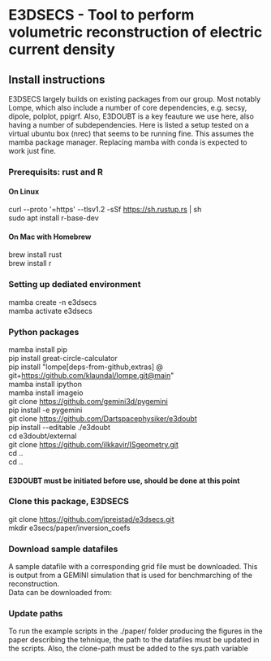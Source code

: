 # E3DSECS - Tool to perform volumetric reconstruction of electric current density


## Install instructions
E3DSECS largely builds on existing packages from our group. Most notably Lompe, which also include a number of core dependencies, e.g. secsy, dipole, polplot, ppigrf. Also, E3DOUBT is a key feauture we use here, also having a number of subdependencies. Here is listed a setup tested on a virtual ubuntu box (nrec) that seems to be running fine. This assumes the mamba package manager. Replacing mamba with conda is expected to work just fine.

### Prerequisits: rust and R
#### On Linux
curl --proto '=https' --tlsv1.2 -sSf https://sh.rustup.rs | sh  
sudo apt install r-base-dev  

#### On Mac with Homebrew
brew install rust  
brew install r  

### Setting up dediated environment
mamba create -n e3dsecs  
mamba activate e3dsecs  

### Python packages
mamba install pip  
pip install great-circle-calculator  
pip install "lompe[deps-from-github,extras] @ git+https://github.com/klaundal/lompe.git@main"  
mamba install ipython  
mamba install imageio  
git clone https://github.com/gemini3d/pygemini  
pip install -e pygemini  
git clone https://github.com/Dartspacephysiker/e3doubt  
pip install --editable ./e3doubt  
cd e3doubt/external  
git clone https://github.com/ilkkavir/ISgeometry.git  
cd ..  
cd ..  

#### E3DOUBT must be initiated before use, should be done at this point

### Clone this package, E3DSECS
git clone https://github.com/jpreistad/e3dsecs.git  
mkdir e3secs/paper/inversion_coefs  

### Download sample datafiles
A sample datafile with a corresponding grid file must be downloaded. This is output from a GEMINI simulation that is used for benchmarching of the reconstruction.  
Data can be downloaded from: 

### Update paths
To run the example scripts in the ./paper/ folder producing the figures in the paper describing the tehnique, the path to the datafiles must be updated in the scripts. Also, the clone-path must be added to the sys.path variable